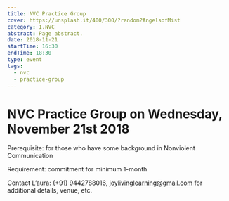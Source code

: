 ```yaml
---
title: NVC Practice Group
cover: https://unsplash.it/400/300/?random?AngelsofMist
category: 1.NVC
abstract: Page abstract.
date: 2018-11-21
startTime: 16:30
endTime: 18:30
type: event
tags:
  - nvc
  - practice-group
---
```


# NVC Practice Group on Wednesday, November 21st 2018

Prerequisite: for those who have some background in Nonviolent Communication

Requirement: commitment for minimum 1-month

Contact L’aura: (+91) 9442788016, joylivinglearning@gmail.com for additional details, venue, etc.

